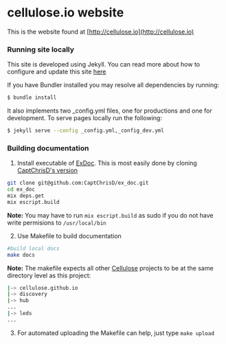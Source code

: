cellulose.io website
======

This is the website found at [http://cellulose.io](http://cellulose.io)

### Running site locally

This site is developed using Jekyll. You can read more about how to configure and update this site [here](https://help.github.com/articles/using-jekyll-with-pages/)

If you have Bundler installed you may resolve all dependencies by running:
```bash
$ bundle install
```

It also implements two \_config.yml files, one for productions and one for development. To serve pages locally run the following:
```bash
$ jekyll serve --config _config.yml,_config_dev.yml
```

### Building documentation

1. Install executable of [ExDoc](http://github.com/elixir-lang/ex_doc). This is
most easily done by cloning [CaptChrisD's version](http://github.com/captchrisd/ex_doc)
```bash
git clone git@github.com:CaptChrisD/ex_doc.git
cd ex_doc
mix deps.get
mix escript.build
```
**Note:** You may have to run `mix escript.build` as sudo if you do not have write permisions to `/usr/local/bin`

2. Use Makefile to build documentation
```bash
#build local docs
make docs
```
**Note:** The makefile expects all other [Cellulose](http://github.com/cellulose) projects to be at the same directory level as this project:
```bash
|-> cellulose.github.io
|-> discovery
|-> hub
...
|-> leds
...
```
3. For automated uploading the Makefile can help, just type `make upload`
